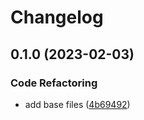 # Changelog

## 0.1.0 (2023-02-03)


### Code Refactoring

* add base files ([4b69492](https://github.com/Schrixx/Schrixx-Website/commit/4b69492db0d2303904e6b3658440ccf660603af1))
